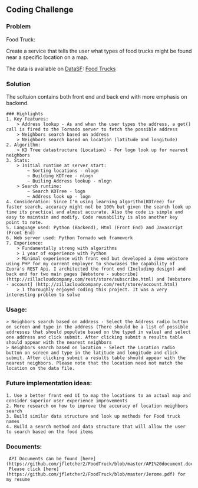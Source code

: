 ## Coding Challenge

### Problem
Food Truck:

Create a service that tells the user what types of food trucks might be found near a specific location on a map.

The data is available on [DataSF](http://www.datasf.org/): [Food
Trucks](https://data.sfgov.org/Permitting/Mobile-Food-Facility-Permit/rqzj-sfat)

### Solution
	
The soltuion contains both front end and back end with more emphasis on backend. 

	### Highlights
	1. Key Features:
		> Address lookup - As and when the user types the address, a get() call is fired to the Tornado server to fetch the possible address
		> Neighbors search based on address
		> Neighbors search based on location (latitude and longitude)
	2. Algorithm:
		> KD Tree datastructure (Location) - For logn look up for nearest neighbors
	3. Stats:
		> Initial runtime at server start:
			~ Sorting locations - nlogn
			~ Building KDTree - nlogn
			~ Builing Address lookup - nlogn
		> Search runtime:
			~ Search KDTree - logn
			~ Address look up - logn
	4. Consideration: Since I'm using learning algorithm(KDTree) for faster search, accuracy might not be 100% but given the search look up time its practical and almost accurate. Also the code is simple and easy to maintain and modify. Code reusability is also another key point to note.
	5. Language used: Python (Backend), Html (Front End) and Javascript (Front End)
	6. Web server used: Python Tornado web framework
	7. Experience: 
		> Fundamentally strong with algorithms
		> 1 year of experience with Python 
		> Minimal experience with front end but developed a demo webstore using PHP for my current employer to showcases the capability of Zuora's REST Api. I architected the front end (Including design) and back end for two main pages [Webstore - subscribe] (http://zillacloudcompany.com/rest/store/subscribe.html) and [Webstore - account] (http://zillacloudcompany.com/rest/store/account.html)
		> I thoroughly enjoyed coding this project. It was a very interesting problem to solve
	
### Usage:
	> Neighbors search based on address - Select the Address radio button on screen and type in the address (There should be a list of possible addresses that should populate based on the typed in value) and select one address and click submit. After clicking submit a results table should appear with the nearest neighbors
	> Neighbors search based on location - Select the Location radio button on screen and type in the latitude and longitude and click submit. After clicking submit a results table should appear with the nearest neighbors. Please note that the location need not match the location on the data file.

### Future implementation ideas:
	1. Use a better front end UI to map the locations to an actual map and consider superior user experience improvements
	2. More research on how to improve the accuracy of location neighbors search
	3. Build similar data structure and look up methods for Food truck names
	4. Build a search method and data structure that will allow the user to search based on the food items

### Documents:
	 API Documents can be found [here] (https://github.com/jfletcher2/FoodTruck/blob/master/API%20document.docx)
	 Please click [here] (https://github.com/jfletcher2/FoodTruck/blob/master/Jerome.pdf) for my resume
	